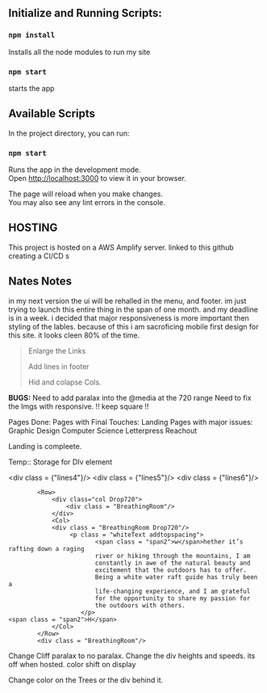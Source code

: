 ## Initialize and Running Scripts:

### `npm install`
Installs all the node modules to run my site
### `npm start`
starts the app

## Available Scripts
In the project directory, you can run:


### `npm start`

Runs the app in the development mode.\
Open [http://localhost:3000](http://localhost:3000) to view it in your browser.

The page will reload when you make changes.\
You may also see any lint errors in the console.

## HOSTING ##
This project is hosted on a AWS Amplify server. 
linked to this github creating a CI/CD s 


## Nates Notes ##
in my next version the ui will be rehalled in the menu, and footer. im just trying to launch this entire thing in the span of one month. and my deadline is in a week. i decided that major responsiveness is more important then styling of the lables. because of this i am sacroficing mobile first design for this site. it looks cleen 80% of the time.

> Enlarge the Links
>
> Add lines in footer
>
>Hid and colapse Cols.

__BUGS:__
Need to add paralax into the @media at the 720 range
Need to fix the Imgs with responsive. !! keep square !!

Pages Done:
Pages with Final Touches:
Landing
Pages with major issues:
Graphic Design
Computer Science
Letterpress
Reachout

Landing is compleete.


Temp:: Storage for DIv element
     <div>
                    <div class = {"lines4"}/>
                    <div class = {"lines5"}/>
                    <div class = {"lines6"}/>
                </div>
            
            <Row>
                <div class="col Drop720">
                    <div class = "BreathingRoom"/>
                </div>
                <Col>
                <div class = "BreathingRoom Drop720"/>
                     <p class = "whiteText addtopspacing">
                            <span class = "span2">w</span>hether it’s rafting down a raging 
                            river or hiking through the mountains, I am 
                            constantly in awe of the natural beauty and 
                            excitement that the outdoors has to offer.
                            Being a white water raft guide has truly been a 
                            life-changing experience, and I am grateful 
                            for the opportunity to share my passion for 
                            the outdoors with others.
                        </p>
    <span class = "span2">H</span>
                </Col>  
            </Row>
            <div class = "BreathingRoom"/>

Change Cliff paralax to no paralax. Change the div heights and speeds. its off when hosted.
color shift on display

Change color on the Trees or the div behind it.